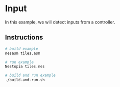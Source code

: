 # Input

In this example, we will detect inputs from a controller.

## Instructions

```bash
# build example
nesasm tiles.asm

# run example
Nestopia tiles.nes

# build and run example
./build-and-run.sh
```
